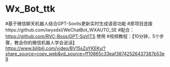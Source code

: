 # Wx_Bot_ttk
#基于微信聊天机器人结合GPT-Sovits更新实时生成语音功能
#原项目连接https://github.com/iwyxdxl/WeChatBot_WXAUTO_SE
#配合：https://github.com/RVC-Boss/GPT-SoVITS 使用
#视频教程：【10分钟，5个步骤，教会你的微信机器人学会说话】 https://www.bilibili.com/video/BV15sZoYKEKy/?share_source=copy_web&vd_source=ff10865c33eaf38742526437387b53e9
